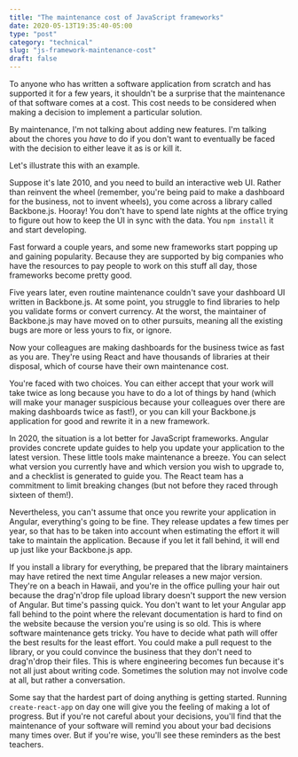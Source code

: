 ```yaml
---
title: "The maintenance cost of JavaScript frameworks"
date: 2020-05-13T19:35:40-05:00
type: "post"
category: "technical"
slug: "js-framework-maintenance-cost"
draft: false
---
```


To anyone who has written a software application from scratch and has supported it
for a few years, it shouldn't be a surprise that the maintenance of that software
comes at a cost. This cost needs to be considered when making a decision to
implement a particular solution.

By maintenance, I'm not talking about adding new features. I'm talking about
the chores you *have* to do if you don't want to eventually be faced with the
decision to either leave it as is or kill it.

Let's illustrate this with an example.

Suppose it's late 2010, and you need to build an interactive web UI. Rather than
reinvent the wheel (remember, you're being paid to make a dashboard for the
business, not to invent wheels), you come across a library called Backbone.js.
Hooray! You don't have to spend late nights at the office trying to figure
out how to keep the UI in sync with the data. You `npm install` it and start
developing.

Fast forward a couple years, and some new frameworks start popping up and gaining
popularity. Because they are supported by big companies who have the resources to
pay people to work on this stuff all day, those frameworks become pretty good.

Five years later, even routine maintenance couldn't save your dashboard UI
written in Backbone.js. At some point, you struggle to find libraries to help
you validate forms or convert currency. At the worst, the maintainer of
Backbone.js may have moved on to other pursuits, meaning all the existing bugs
are more or less yours to fix, or ignore.

Now your colleagues are making dashboards for the business twice as fast as you
are. They're using React and have thousands of libraries at their disposal, which
of course have their own maintenance cost.

You're faced with two choices. You can either accept that your work will take
twice as long because you have to do a lot of things by hand (which will make
your manager suspicious because your colleagues over there are making
dashboards twice as fast!), or you can kill your Backbone.js application for
good and rewrite it in a new framework.

In 2020, the situation is a lot better for JavaScript frameworks. Angular provides
concrete update guides to help you update your application to the latest version.
These little tools make maintenance a breeze. You can select what version you
currently have and which version you wish to upgrade to, and a checklist is
generated to guide you. The React team has a commitment to limit breaking
changes (but not before they raced through sixteen of them!).

Nevertheless, you can't assume that once you rewrite your application in Angular,
everything's going to be fine. They release updates a few times per year, so that
has to be taken into account when estimating the effort it will take to maintain
the application. Because if you let it fall behind, it will end up just like
your Backbone.js app.

If you install a library for everything, be prepared that the library maintainers
may have retired the next time Angular releases a new major version. They're on
a beach in Hawaii, and you're in the office pulling your hair out because the
drag'n'drop file upload library doesn't support the new version of Angular. But
time's passing quick. You don't want to let your Angular app fall behind to the
point where the relevant documentation is hard to find on the website because
the version you're using is so old. This is where software maintenance gets
tricky. You have to decide what path will offer the best results for the least
effort. You could make a pull request to the library, or you could convince the
business that they don't need to drag'n'drop their files. This is where engineering
becomes fun because it's not all just about writing code. Sometimes the solution
may not involve code at all, but rather a conversation.

Some say that the hardest part of doing anything is getting started. Running
`create-react-app` on day one will give you the feeling of making a lot
of progress. But if you're not careful about your decisions, you'll find that
the maintenance of your software will remind you about your bad decisions many
times over. But if you're wise, you'll see these reminders as the best teachers.
